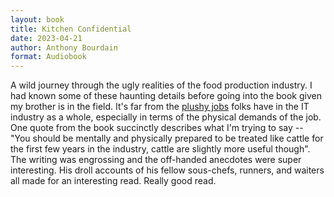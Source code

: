 ```yaml
---
layout: book
title: Kitchen Confidential
date: 2023-04-21
author: Anthony Bourdain
format: Audiobook
---
```


A wild journey through the ugly realities of the food production industry. I had known some of these haunting details before going into the book given my brother is in the field. It's far from the [plushy jobs](/posts/be-humble) folks have in the IT industry as a whole, especially in terms of the physical demands of the job. One quote from the book succinctly describes what I'm trying to say -- "You should be mentally and physically prepared to be treated like cattle for the first few years in the industry, cattle are slightly more useful though". The writing was engrossing and the off-handed anecdotes were super interesting. His droll accounts of his fellow sous-chefs, runners, and waiters all made for an interesting read. Really good read.
